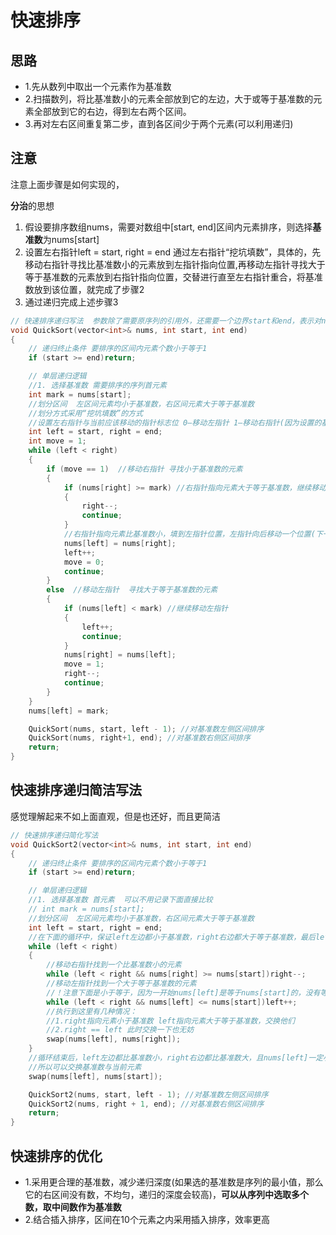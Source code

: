 # 快速排序  


## 思路  

* 1.先从数列中取出一个元素作为基准数
* 2.扫描数列，将比基准数小的元素全部放到它的左边，大于或等于基准数的元素全部放到它的右边，得到左右两个区间。
* 3.再对左右区间重复第二步，直到各区间少于两个元素(可以利用递归)  



## 注意  

注意上面步骤是如何实现的，

**分治**的思想

1. 假设要排序数组nums，需要对数组中[start, end]区间内元素排序，则选择**基准数**为nums[start]
2. 设置左右指针left = start, right = end 通过左右指针“挖坑填数”，具体的，先移动右指针寻找比基准数小的元素放到左指针指向位置,再移动左指针寻找大于等于基准数的元素放到右指针指向位置，交替进行直至左右指针重合，将基准数放到该位置，就完成了步骤2
3. 通过递归完成上述步骤3



```cpp
// 快速排序递归写法  参数除了需要原序列的引用外，还需要一个边界start和end，表示对nums中[start,end]区间的元素排序 
void QuickSort(vector<int>& nums, int start, int end)
{
	// 递归终止条件 要排序的区间内元素个数小于等于1  
	if (start >= end)return;

	// 单层递归逻辑  
	//1. 选择基准数 需要排序的序列首元素
	int mark = nums[start];
	//划分区间  左区间元素均小于基准数，右区间元素大于等于基准数  
	//划分方式采用“挖坑填数”的方式 
	//设置左右指针与当前应该移动的指针标志位 0—移动左指针 1—移动右指针(因为设置的基准数为nums[0],所以先移动右指针找比基准数小的元素)
	int left = start, right = end;
	int move = 1;
	while (left < right)
	{
		if (move == 1)  //移动右指针 寻找小于基准数的元素
		{
			if (nums[right] >= mark) //右指针指向元素大于等于基准数，继续移动右指针
			{	
				right--;
				continue;
			}
			//右指针指向元素比基准数小，填到左指针位置，左指针向后移动一个位置(下一次找比基准数大的元素的起始位置，left不移动，nums[left]位置一定比基准数小，还得多判断一
			nums[left] = nums[right];
			left++;
			move = 0;
			continue;
		}
		else  //移动左指针  寻找大于等于基准数的元素
		{
			if (nums[left] < mark) //继续移动左指针
			{
				left++;
				continue;
			}
			nums[right] = nums[left];
			move = 1;
			right--;
			continue;
		}
	}
	nums[left] = mark;

	QuickSort(nums, start, left - 1); //对基准数左侧区间排序
	QuickSort(nums, right+1, end); //对基准数右侧区间排序
	return;
}
```

## 快速排序递归简洁写法 

感觉理解起来不如上面直观，但是也还好，而且更简洁

```cpp
// 快速排序递归简化写法
void QuickSort2(vector<int>& nums, int start, int end)
{
	// 递归终止条件 要排序的区间内元素个数小于等于1  
	if (start >= end)return;

	// 单层递归逻辑  
	//1. 选择基准数 首元素  可以不用记录下面直接比较
	// int mark = nums[start];
	//划分区间  左区间元素均小于基准数，右区间元素大于等于基准数  
	int left = start, right = end;
	//在下面的循环中，保证left左边都小于基准数，right右边都大于等于基准数，最后left与right相遇后将基准数放在他们指向位置即可
	while (left < right)
	{
		//移动右指针找到一个比基准数小的元素 
		while (left < right && nums[right] >= nums[start])right--;
		//移动左指针找到一个大于等于基准数的元素
		//！注意下面是小于等于，因为一开始nums[left]是等于nums[start]的，没有等于的话，一开始条件就会不满足，导致基准数被换走
		while (left < right && nums[left] <= nums[start])left++;
		//执行到这里有几种情况：
		//1.right指向元素小于基准数 left指向元素大于等于基准数，交换他们
		//2.right == left 此时交换一下也无妨
		swap(nums[left], nums[right]);
	}
	//循环结束后，left左边都比基准数小，right右边都比基准数大，且nums[left]一定小于等于基准数(因为右指针right一定是找到小于基准数或者到基准数的位置才停)
	//所以可以交换基准数与当前元素
	swap(nums[left], nums[start]);

	QuickSort2(nums, start, left - 1); //对基准数左侧区间排序
	QuickSort2(nums, right + 1, end); //对基准数右侧区间排序
	return;
}
```



## 快速排序的优化  

* 1.采用更合理的基准数，减少递归深度(如果选的基准数是序列的最小值，那么它的右区间没有数，不均匀，递归的深度会较高)，**可以从序列中选取多个数，取中间数作为基准数**  
* 2.结合插入排序，区间在10个元素之内采用插入排序，效率更高










